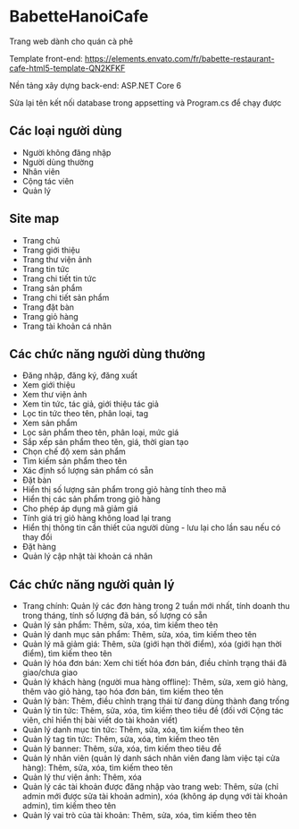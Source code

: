 # BabetteHanoiCafe

Trang web dành cho quán cà phê

Template front-end: https://elements.envato.com/fr/babette-restaurant-cafe-html5-template-QN2KFKF

Nền tảng xây dựng back-end: ASP.NET Core 6

Sửa lại tên kết nối database trong appsetting và Program.cs để chạy được

## Các loại người dùng
* Người không đăng nhập
* Người dùng thường
* Nhân viên
* Cộng tác viên
* Quản lý

## Site map
* Trang chủ
* Trang giới thiệu
* Trang thư viện ảnh
* Trang tin tức
* Trang chi tiết tin tức
* Trang sản phẩm
* Trang chi tiết sản phẩm
* Trang đặt bàn
* Trang giỏ hàng
* Trang tài khoản cá nhân

## Các chức năng người dùng thường
* Đăng nhập, đăng ký, đăng xuất
* Xem giới thiệu
* Xem thư viện ảnh
* Xem tin tức, tác giả, giới thiệu tác giả
* Lọc tin tức theo tên, phân loại, tag
* Xem sản phẩm
* Lọc sản phẩm theo tên, phân loại, mức giá
* Sắp xếp sản phẩm theo tên, giá, thời gian tạo
* Chọn chế độ xem sản phẩm
* Tìm kiếm sản phẩm theo tên
* Xác định số lượng sản phẩm có sẵn
* Đặt bàn
* Hiển thị số lượng sản phẩm trong giỏ hàng tính theo mã
* Hiển thị các sản phẩm trong giỏ hàng
* Cho phép áp dụng mã giảm giá
* Tính giá trị giỏ hàng không load lại trang
* Hiển thị thông tin cần thiết của người dùng - lưu lại cho lần sau nếu có thay đổi
* Đặt hàng
* Quản lý cập nhật tài khoản cá nhân

## Các chức năng người quản lý
* Trang chính: Quản lý các đơn hàng trong 2 tuần mới nhất, tính doanh thu trong tháng, tính số lượng đã bán, số lượng có sẵn
* Quản lý sản phẩm: Thêm, sửa, xóa, tìm kiếm theo tên
* Quản lý danh mục sản phẩm: Thêm, sửa, xóa, tìm kiếm theo tên
* Quản lý mã giảm giá: Thêm, sửa (giới hạn thời điểm), xóa (giới hạn thời điểm), tìm kiếm theo tên
* Quản lý hóa đơn bán: Xem chi tiết hóa đơn bán, điều chỉnh trạng thái đã giao/chưa giao
* Quản lý khách hàng (người mua hàng offline): Thêm, sửa, xem giỏ hàng, thêm vào giỏ hàng, tạo hóa đơn bán, tìm kiếm theo tên
* Quản lý bàn: Thêm, điều chỉnh trạng thái từ đang dùng thành đang trống
* Quản lý tin tức: Thêm, sửa, xóa, tìm kiếm theo tiêu đề (đối với Cộng tác viên, chỉ hiển thị bài viết do tài khoản viết)
* Quản lý danh mục tin tức: Thêm, sửa, xóa, tìm kiếm theo tên
* Quản lý tag tin tức: Thêm, sửa, xóa, tìm kiếm theo tên
* Quản lý banner: Thêm, sửa, xóa, tìm kiếm theo tiêu đề
* Quản lý nhân viên (quản lý danh sách nhân viên đang làm việc tại cửa hàng): Thêm, sửa, xóa, tìm kiếm theo tên
* Quản lý thư viện ảnh: Thêm, xóa
* Quản lý các tài khoản được đăng nhập vào trang web: Thêm, sửa (chỉ admin mới được sửa tài khoản admin), xóa (không áp dụng với tài khoản admin), tìm kiếm theo tên
* Quản lý vai trò của tài khoản: Thêm, sửa, xóa, tìm kiếm theo tên
